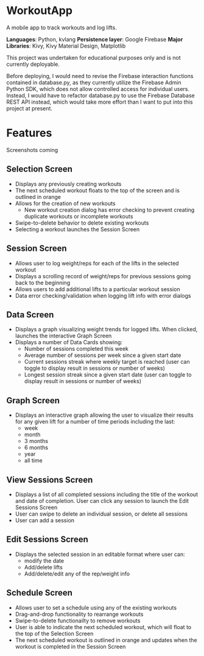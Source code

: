 # WorkoutApp
A mobile app to track workouts and log lifts.

**Languages**: Python, kvlang
**Persistence layer**: Google Firebase
**Major Libraries**: Kivy, Kivy Material Design, Matplotlib



This project was undertaken for educational purposes only and is not currently deployable. 

Before deploying, I would need to revise the Firebase interaction functions contained in database.py, as they currently utilize the Firebase Admin Python SDK, which does not allow controlled access for individual users. Instead, I would have to refactor database.py to use the Firebase Database REST API instead, which would take more effort than I want to put into this project at present. 


# Features
Screenshots coming

## Selection Screen

- Displays any previously creating workouts
- The next scheduled workout floats to the top of the screen and is outlined in orange
- Allows for the creation of new workouts
    - New workout creation dialog has error checking to prevent creating duplicate workouts or incomplete workouts
- Swipe-to-delete behavior to delete existing workouts
- Selecting a workout launches the Session Screen

## Session Screen

- Allows user to log weight/reps for each of the lifts in the selected workout
- Displays a scrolling record of weight/reps for previous sessions going back to the beginning
- Allows users to add additional lifts to a particular workout session
- Data error checking/validation when logging lift info with error dialogs

## Data Screen

- Displays a graph visualizing weight trends for logged lifts. When clicked, launches the interactive Graph Screen
- Displays a number of Data Cards showing:
    - Number of sessions completed this week
    - Average number of sessions per week since a given start date
    - Current sessions streak where weekly target is reached (user can toggle to display result in sessions or number of weeks)
    - Longest session streak since a given start date (user can toggle to display result in sessions or number of weeks)

## Graph Screen

- Displays an interactive graph allowing the user to visualize their results for any given lift for a number of time periods including the last:
    - week
    - month
    - 3 months
    - 6 months
    - year
    - all time

## View Sessions Screen

- Displays a list of all completed sessions including the title of the workout and date of completion. User can click any session to launch the Edit Sessions Screen
- User can swipe to delete an individual session, or delete all sessions
- User can add a session

## Edit Sessions Screen

- Displays the selected session in an editable format where user can:
    - modify the date
    - Add/delete lifts
    - Add/delete/edit any of the rep/weight info

## Schedule Screen

- Allows user to set a schedule using any of the existing workouts
- Drag-and-drop functionality to rearrange workouts
- Swipe-to-delete functionailty to remove workouts
- User is able to indicate the next scheduled workout, which will float to the top of the Selection Screen
- The next scheduled workout is outlined in orange and updates when the workout is completed in the Session Screen